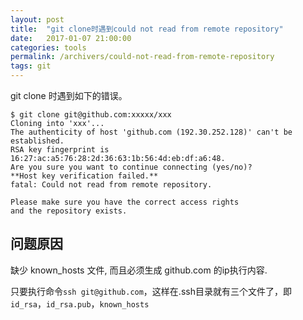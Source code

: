 ```yaml
---
layout: post
title:  "git clone时遇到could not read from remote repository"
date:   2017-01-07 21:00:00
categories: tools
permalink: /archivers/could-not-read-from-remote-repository
tags: git
---
```


git clone 时遇到如下的错误。

```
$ git clone git@github.com:xxxxx/xxx
Cloning into 'xxx'...
The authenticity of host 'github.com (192.30.252.128)' can't be established.
RSA key fingerprint is 16:27:ac:a5:76:28:2d:36:63:1b:56:4d:eb:df:a6:48.
Are you sure you want to continue connecting (yes/no)? 
**Host key verification failed.**
fatal: Could not read from remote repository.

Please make sure you have the correct access rights
and the repository exists.
```

## 问题原因

缺少 known_hosts 文件, 而且必须生成 github.com 的ip执行内容.

只要执行命令`ssh git@github.com`，这样在.ssh目录就有三个文件了，即`id_rsa`，`id_rsa.pub`，`known_hosts`